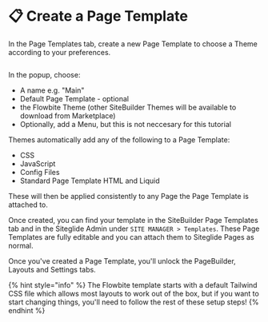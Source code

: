 # 📋 Create a Page Template

In the Page Templates tab, create a new Page Template to choose a Theme according to your preferences.

<figure><img src="https://p186.p2.n0.cdn.zight.com/items/5zuKxvrB/2d88d7d6-5183-48f4-8cc1-18578da8c94d.jpg?source=viewer&#x26;v=%22f4f2c84cd775280d4a64e3d18ba1b7c7%22" alt=""><figcaption></figcaption></figure>

In the popup, choose:

* A name e.g. "Main"
* Default Page Template - optional
* the Flowbite Theme (other SiteBuilder Themes will be available to download from Marketplace)
* Optionally, add a Menu, but this is not neccesary for this tutorial

Themes automatically add any of the following to a Page Template:

* CSS
* JavaScript
* Config Files
* Standard Page Template HTML and Liquid

These will then be applied consistently to any Page the Page Template is attached to.

Once created, you can find your template in the SiteBuilder Page Templates tab and in the Siteglide Admin under `SITE MANAGER > Templates`. These Page Templates are fully editable and you can attach them to Siteglide Pages as normal.

Once you've created a Page Template, you'll unlock the PageBuilder, Layouts and Settings tabs.

{% hint style="info" %}
The Flowbite template starts with a default Tailwind CSS file which allows most layouts to work out of the box, but if you want to start changing things, you'll need to follow the rest of these setup steps!
{% endhint %}
